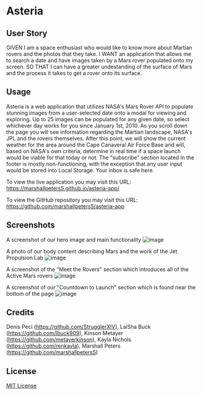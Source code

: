 # Asteria

## User Story

GIVEN I am a space enthusiast who would like to know more about Martian rovers and the photos that they take.
I WANT an application that allows me to search a date and have images taken by a Mars rover populated onto my screen.
SO THAT I can have a greater undestanding of the surface of Mars and the process it takes to get a rover onto its surface.

## Usage

Asteria is a web application that utilizes NASA's Mars Rover API to populate stunning images from a user-selected date onto a modal for viewing and exploring. Up to 25 images can be populated for any given date, so select whichever day works for you since January 1st, 2010. As you scroll down the page you will see information regarding the Martian landscape, NASA's JPL and the rovers themselves. After this point, we will show the current weather for the area around the Cape Canaveral Air Force Base and will, based on NASA's own criteria, determine in real time if a space launch would be viable for that today or not. The "subscribe" section located in the footer is mostly non-functioning, with the exception that any user input would be stored into Local Storage. Your inbox is safe here.

To view the live application you may visit this URL: https://marshallpeters5.github.io/asteria-app/

To view the GitHub repository you may visit this URL: https://github.com/marshallpeters5/asteria-app

## Screenshots

A screenshot of our hero image and main functionality
![image](https://user-images.githubusercontent.com/89714815/230802039-af649380-7cbc-4d5a-8025-85617a713e3a.png)

A photo of our body content describing Mars and the work of the Jet Propulsion Lab
![image](https://user-images.githubusercontent.com/89714815/230802079-59e096e3-8396-4820-88f7-f4c10836c5f1.png)

A screenshot of the "Meet the Rovers" section which introduces all of the Active Mars rovers
![image](https://user-images.githubusercontent.com/89714815/230802120-ebde9599-398c-4253-9830-1335b4b9e276.png)

A screenshot of our "Countdown to Launch" section which is found near the bottom of the page
![image](https://user-images.githubusercontent.com/89714815/230802151-a95de9ad-f236-41de-9d9c-7982fcdc6ceb.png)

## Credits

Denis Peci (https://github.com/StrugglerXIV), LaiSha Buck (https://github.com/lbuck909), Kinson Metayer (https://github.com/metayerkinson), Kayla Nichols (https://github.com/renkayla), Marshall Peters (https://github.com/marshallpeters5)

## License

[MIT License](https://choosealicense.com/licenses/mit/)